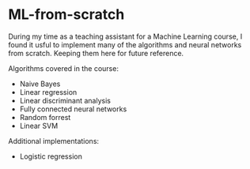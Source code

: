 # ML-from-scratch
During my time as a teaching assistant for a Machine Learning course, I found it usful to implement many of the algorithms and neural networks from scratch. Keeping them here for future reference.

Algorithms covered in the course:
- Naive Bayes
- Linear regression
- Linear discriminant analysis
- Fully connected neural networks
- Random forrest
- Linear SVM

Additional implementations:
- Logistic regression

